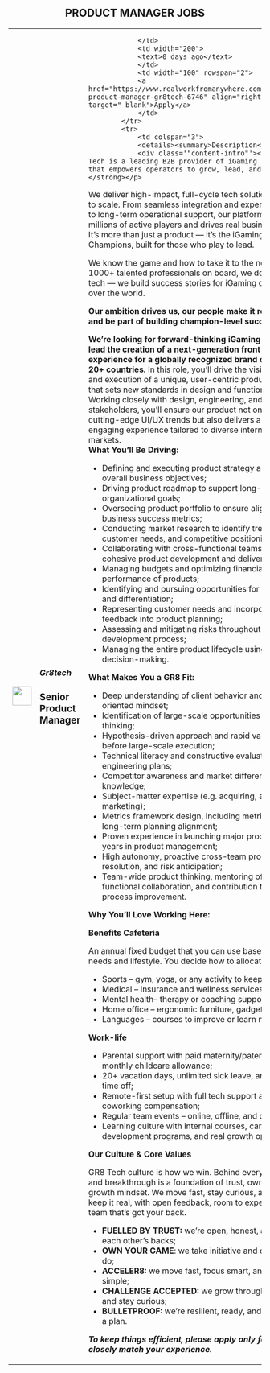 <div align="center"><h2>PRODUCT MANAGER JOBS</h2></div><table><tr>
                <td width="100" height="100" rowspan="2">
                    <img src="https://remotive.com/job/2067397/logo" width="38px" height="auto">
                </td>
                <td width="300">
                    <h5>Gr8tech</h5>
                    <h3>Senior Product Manager</h3>
                </td>
                <td width="300">
                    
                </td>
                <td width="200">
                <text>0 days ago</text>
                </td>
                <td width="100" rowspan="2">
                <a href="https://www.realworkfromanywhere.com/jobs/senior-product-manager-gr8tech-6746" align="right" target="_blank">Apply</a>
                </td>
            </tr>
            <tr>
                <td colspan="3">
                <details><summary>Description</summary>
                <div class='"content-intro"'><p><strong>GR8 Tech is a leading B2B provider of iGaming solutions that empowers operators to grow, lead, and win.</strong></p>
<p>We deliver high-impact, full-cycle tech solutions designed to scale. From seamless integration and expert consulting to long-term operational support, our platform powers millions of active players and drives real business growth. It’s more than just a product — it’s the iGaming Platform for Champions, built for those who play to lead.</p>
<p>We know the game and how to take it to the next level. With 1000+ talented professionals on board, we don't just build tech — we build success stories for iGaming operators all over the world. </p>
<p><strong>Our ambition drives us, our people make it real. Join us and be part of building champion-level success!</strong></p></div><div class='"c-message_kit__blocks'>
<div class='"c-message__message_blocks'>
<div class='"p-block_kit_renderer"'>
<div class='"p-block_kit_renderer__block_wrapper'>
<div class='"p-rich_text_block"'>
<div class='"p-rich_text_section"'><strong>We’re looking for forward-thinking iGaming leaders to lead the creation of a next-generation front-end experience for a globally recognized brand operating in 20+ countries.</strong> In this role, you’ll drive the vision, strategy, and execution of a unique, user-centric product interface that sets new standards in design and functionality. Working closely with design, engineering, and business stakeholders, you’ll ensure our product not only reflects cutting-edge UI/UX trends but also delivers a seamless, engaging experience tailored to diverse international markets.</div>
</div>
</div>
</div>
</div>
</div>
<div class="h2"><strong>What You’ll Be Driving:</strong></div>
<ul style="">
<li style="">Defining and executing product strategy aligned with overall business objectives;</li>
<li style="">Driving product roadmap to support long-term organizational goals;</li>
<li style="">Overseeing product portfolio to ensure alignment with business success metrics;</li>
<li style="">Conducting market research to identify trends, customer needs, and competitive positioning;</li>
<li style="">Collaborating with cross-functional teams to ensure cohesive product development and delivery;</li>
<li style="">Managing budgets and optimizing financial performance of products;</li>
<li style="">Identifying and pursuing opportunities for innovation and differentiation;</li>
<li style="">Representing customer needs and incorporating feedback into product planning;</li>
<li style="">Assessing and mitigating risks throughout the product development process;</li>
<li style="">Managing the entire product lifecycle using data-driven decision-making.</li>
</ul>
<div class="h2"><strong>What Makes You a GR8 Fit:</strong></div>
<ul style="">
<li style="">Deep understanding of client behavior and a problem-oriented mindset;</li>
<li style="">Identification of large-scale opportunities and strategic thinking;</li>
<li style="">Hypothesis-driven approach and rapid validation before large-scale execution;</li>
<li style="">Technical literacy and constructive evaluation of engineering plans;</li>
<li style="">Competitor awareness and market differentiation knowledge;</li>
<li style="">Subject-matter expertise (e.g. acquiring, antifraud, UX, marketing);</li>
<li style="">Metrics framework design, including metric trees and long-term planning alignment;</li>
<li style="">Proven experience in launching major products and 4+ years in product management;</li>
<li style="">High autonomy, proactive cross-team problem resolution, and risk anticipation;</li>
<li style="">Team-wide product thinking, mentoring of PMs, cross-functional collaboration, and contribution to internal process improvement.</li>
</ul><div class='"content-conclusion"'><div class="h2"><strong>Why You’ll Love Working Here:</strong></div>
<p><strong>Benefits Cafeteria</strong></p>
<p>An annual fixed budget that you can use based on your needs and lifestyle. You decide how to allocate it:</p>
<ul style="">
<li style="">Sports – gym, yoga, or any activity to keep you active;</li>
<li style="">Medical – insurance and wellness services;</li>
<li style="">Mental health– therapy or coaching support;</li>
<li style="">Home office – ergonomic furniture, gadgets, and tools;</li>
<li style="">Languages – courses to improve or learn new skills.</li>
</ul>
<p><strong>Work-life </strong></p>
<ul style="">
<li style="">Parental support with paid maternity/paternity leave and monthly childcare allowance;</li>
<li style="">20+ vacation days, unlimited sick leave, and emergency time off;</li>
<li style="">Remote-first setup with full tech support and coworking compensation;</li>
<li style="">Regular team events – online, offline, and offsite;</li>
<li style="">Learning culture with internal courses, career development programs, and real growth opportunities.</li>
</ul>
<div class="h2"><strong>Our Culture &amp; Core Values</strong></div>
<p>GR8 Tech culture is how we win. Behind every bold idea and breakthrough is a foundation of trust, ownership, and a growth mindset. We move fast, stay curious, and always keep it real, with open feedback, room to experiment, and a team that’s got your back.</p>
<ul style="">
<li style=""><strong>FUELLED BY TRUST:</strong> we’re open, honest, and have each other’s backs;</li>
<li style=""><strong>OWN YOUR GAME</strong>: we take initiative and own what we do;</li>
<li style=""><strong>ACCELER8:</strong> we move fast, focus smart, and keep it simple;</li>
<li style=""><strong>CHALLENGE ACCEPTED: </strong>we grow through challenges and stay curious;</li>
<li style=""><strong>BULLETPROOF:</strong> we’re resilient, ready, and always have a plan.</li>
</ul>
<p><strong><em>To keep things efficient, please apply only for roles that closely match your experience.</em></strong></p></div><img src="https://remotive.com/job/track/2067397/blank.gif?source=public_api" alt=""/>
                </details>
                </td>
            </tr></table>